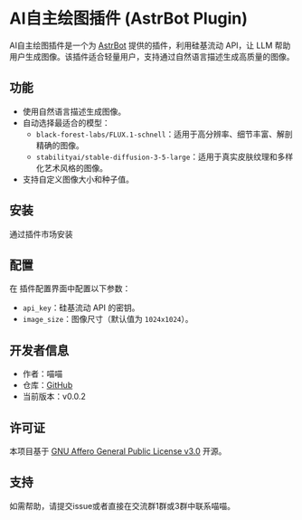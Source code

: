 # AI自主绘图插件 (AstrBot Plugin)

AI自主绘图插件是一个为 [AstrBot](https://astrbot.app) 提供的插件，利用硅基流动 API，让 LLM 帮助用户生成图像。该插件适合轻量用户，支持通过自然语言描述生成高质量的图像。

## 功能

- 使用自然语言描述生成图像。
- 自动选择最适合的模型：
  - `black-forest-labs/FLUX.1-schnell`：适用于高分辨率、细节丰富、解剖精确的图像。
  - `stabilityai/stable-diffusion-3-5-large`：适用于真实皮肤纹理和多样化艺术风格的图像。
- 支持自定义图像大小和种子值。

## 安装

通过插件市场安装


## 配置

在 插件配置界面中配置以下参数：

- `api_key`：硅基流动 API 的密钥。
- `image_size`：图像尺寸（默认值为 `1024x1024`）。


## 开发者信息

- 作者：喵喵
- 仓库：[GitHub](https://github.com/miaoxutao123/astrbot_plugin_llm_draw_plus)
- 当前版本：v0.0.2

## 许可证

本项目基于 [GNU Affero General Public License v3.0](https://www.gnu.org/licenses/agpl-3.0.html) 开源。

## 支持

如需帮助，请提交issue或者直接在交流群1群或3群中联系喵喵。
